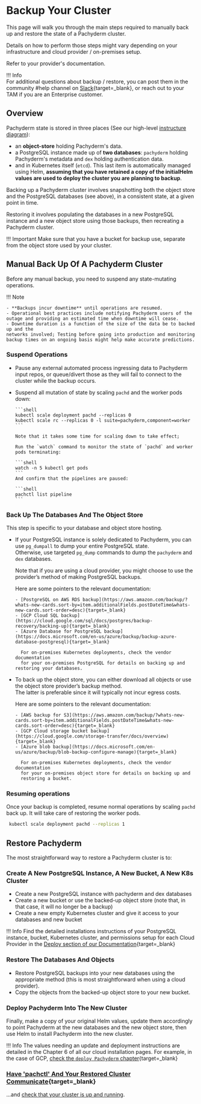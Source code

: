 # Backup Your Cluster

This page will walk you through the main steps required
to manually back up and restore the state of a Pachyderm cluster.

Details on how to perform those steps might vary depending
on your infrastructure and cloud provider / on-premises setup. 

Refer to your provider's documentation.

!!! Info    
    For additional questions about backup / restore, you can post them in the community #help channel on [Slack](https://www.pachyderm.com/slack/){target=_blank}, or reach out to your TAM if you are an Enterprise customer.

## Overview

Pachyderm state is stored in three places 
(See our high-level [instructure diagram](../../../deploy-manage/#overview)):

- an **object-store** holding Pachyderm's data.
- a PostgreSQL instance made up of **two databases**: `pachyderm` holding Pachyderm's metadata and `dex` holding authentication data. 
- and in Kubernetes itself (`etcd`). This last item is automatically managed using Helm, **assuming that you have retained a copy of the initialHelm values are used to deploy the cluster you are planning to backup**. 

Backing up a Pachyderm cluster involves snapshotting both
the object store and the PostgreSQL databases (see above),
in a consistent state, at a given point in time.

Restoring it involves populating the databases in a new PostgreSQL instance and a new object store using those backups, then recreating a Pachyderm cluster.

!!! Important
    Make sure that you have a bucket for backup use, separate from the object store used by your cluster.
## Manual Back Up Of A Pachyderm Cluster

Before any manual backup, you need to suspend any state-mutating operations.

!!! Note 

    - **Backups incur downtime** until operations are resumed.
    - Operational best practices include notifying Pachyderm users of the outage and providing an estimated time when downtime will cease.  
    - Downtime duration is a function of the size of the data be to backed up and the
    networks involved; Testing before going into production and monitoring backup times on an ongoing basis might help make accurate predictions.

### Suspend Operations

- Pause any external automated process ingressing data to Pachyderm input repos,
 or queue/divert those as they will fail to connect to the cluster while the backup occurs.

- Suspend all mutation of state by scaling `pachd` and the worker pods down:

      ```shell 
      kubectl scale deployment pachd --replicas 0 
      kubectl scale rc --replicas 0 -l suite=pachyderm,component=worker
      ```

      Note that it takes some time for scaling down to take effect;

      Run the `watch` command to monitor the state of `pachd` and worker pods terminating:

      ```shell
      watch -n 5 kubectl get pods
      ```
      And confirm that the pipelines are paused:

      ```shell
      pachctl list pipeline
      ```

### Back Up The Databases And The Object Store

This step is specific to your database and object store hosting.

- If your PostgreSQL instance is solely dedicated to Pachyderm, 
you can use `pg_dumpall` to dump your entire PostgreSQL state.  
    Otherwise, use targeted `pg_dump` commands to dump the
    `pachyderm` and `dex` databases.  

    Note that if you are using a cloud provider, you might
    choose to use the provider’s method of making PostgreSQL backups.

    Here are some pointers to the relevant documentation:

      - [PostgreSQL on AWS RDS backup](https://aws.amazon.com/backup/?whats-new-cards.sort-by=item.additionalFields.postDateTime&whats-new-cards.sort-order=desc){target=_blank}
      - [GCP Cloud SQL backup](https://cloud.google.com/sql/docs/postgres/backup-recovery/backing-up){target=_blank}
      - [Azure Database for PostgreSQL backup](https://docs.microsoft.com/en-us/azure/backup/backup-azure-database-postgresql){target=_blank}

        For on-premises Kubernetes deployments, check the vendor documentation
        for your on-premises PostgreSQL for details on backing up and restoring your databases.

- To back up the object store, you can either download all objects or
use the object store provider’s backup method.  
    The latter is preferable since it will typically not incur egress costs.

    Here are some pointers to the relevant documentation:

      - [AWS backup for S3](https://aws.amazon.com/backup/?whats-new-cards.sort-by=item.additionalFields.postDateTime&whats-new-cards.sort-order=desc){target=_blank}
      - [GCP Cloud storage bucket backup](https://cloud.google.com/storage-transfer/docs/overview){target=_blank}
      - [Azure blob backup](https://docs.microsoft.com/en-us/azure/backup/blob-backup-configure-manage){target=_blank}

        For on-premises Kubernetes deployments, check the vendor documentation
        for your on-premises object store for details on backing up and
        restoring a bucket.

### Resuming operations

Once your backup is completed, resume normal operations by scaling `pachd` back up.  It will take care
of restoring the worker pods.

```sh
 kubectl scale deployment pachd --replicas 1
```

## Restore Pachyderm

The most straightforward way to restore a Pachyderm cluster is to:
###  Create A New PostgreSQL Instance, A New Bucket, A New K8s Cluster

- Create a new PostgreSQL instance with pachyderm and dex databases
- Create a new bucket or use the backed-up object
store (note that, in that case, it will no longer be a backup)
- Create a new empty Kubernetes cluster and give it access to your databases and new bucket

!!! Info
    Find the detailed installations instructions of your PostgreSQL instance, bucket, Kubernetes cluster, and permissions setup for each Cloud Provider in the [Deploy section of our Documentation](../../../deploy-manage/deploy/){target=_blank}

### Restore The Databases And Objects

- Restore PostgreSQL backups into your new databases using the appropriate
method (this is most straightforward when using a cloud provider).
- Copy the objects from the backed-up object store to your new bucket.

### Deploy Pachyderm Into The New Cluster

Finally, make a copy of your original Helm values,
update them accordingly to point Pachyderm at the new databases and the
new object store, then use Helm to install
Pachyderm into the new cluster.

!!! Info
    The values needing an update and deployment instructions are detailed in the Chapter 6 of all our cloud  installation pages. For example, in the case of GCP, [check the `deploy Pachyderm` chapter](../../../deploy-manage/deploy/aws-deploy-pachyderm/#6-deploy-pachyderm){target=_blank}

### [Have 'pachctl' And Your Restored Cluster Communicate](../../../deploy-manage/deploy/aws-deploy-pachyderm/#7-have-pachctl-and-your-cluster-communicate){target=_blank}

...and [check that your cluster is up and running](../../../deploy-manage/deploy/aws-deploy-pachyderm/#8-check-that-your-cluster-is-up-and-running).
